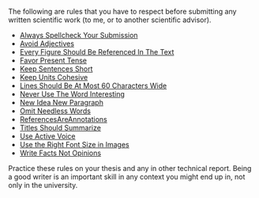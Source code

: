 The following are rules that you have to respect before submitting any written scientific work (to me, or to another scientific advisor). 

* [Always Spellcheck Your Submission](./Always_Spellcheck_Your_Submission.md)
* [Avoid Adjectives](./Avoid_Adjectives.md)
* [Every Figure Should Be Referenced In The Text](./Every_Figure_Should_Be_Referenced_In_The_Text.md)
* [Favor Present Tense](./Favor_Present_Tense.md)
* [Keep Sentences Short](./Keep_Sentences_Short.md)
* [Keep Units Cohesive](./Keep_Units_Cohesive.md)
* [Lines Should Be At Most 60 Characters Wide](./Lines_Should_Be_At_Most_60_Characters_Wide.md)
* [Never Use The Word Interesting](./Never_Use_The_Word_Interesting.md)
* [New Idea New Paragraph](./New_Idea_New_Paragraph.md)
* [Omit Needless Words](./Omit_Needless_Words.md)
* [ReferencesAreAnnotations](./ReferencesAreAnnotations.md)
* [Titles Should Summarize](./Titles_Should_Summarize.md)
* [Use Active Voice](./Use_Active_Voice.md)
* [Use the Right Font Size in Images](./Use_the_Right_Font_Size_in_Images.md)
* [Write Facts Not Opinions](./Write_Facts_Not_Opinions.md)

Practice these rules on your thesis and any in other technical report. Being a good writer is an important skill in any context you might end up in, not only in the university. 

